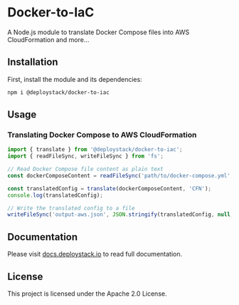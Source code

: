 # Docker-to-IaC

A Node.js module to translate Docker Compose files into AWS CloudFormation and more...

## Installation

First, install the module and its dependencies:

```sh
npm i @deploystack/docker-to-iac
```

## Usage

### Translating Docker Compose to AWS CloudFormation

```typescript
import { translate } from '@deploystack/docker-to-iac';
import { readFileSync, writeFileSync } from 'fs';

// Read Docker Compose file content as plain text
const dockerComposeContent = readFileSync('path/to/docker-compose.yml', 'utf8');

const translatedConfig = translate(dockerComposeContent, 'CFN');
console.log(translatedConfig);

// Write the translated config to a file
writeFileSync('output-aws.json', JSON.stringify(translatedConfig, null, 2));
```

## Documentation

Please visit [docs.deploystack.io](https://docs.deploystack.io/docker-to-iac) to read full documentation.

## License

This project is licensed under the Apache 2.0 License.